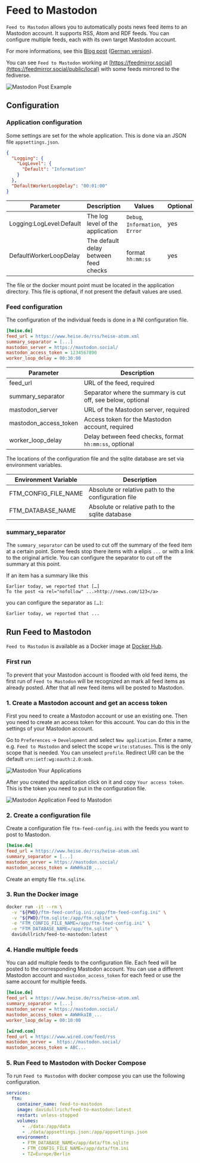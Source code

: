# Feed to Mastodon

`Feed to Mastodon` allows you to automatically posts news feed items to an Mastodon account.
It supports RSS, Atom and RDF feeds. You can configure multiple feeds, each with its own target
Mastodon account.

For more informations, see this [Blog post](https://production-ready.de/2024/11/24/feed-to-mastodon-en.html)
([German version](https://production-ready.de/2024/11/24/feed-to-mastodon.html)).

You can see `Feed to Mastodon` working at [https://feedmirror.social](https://feedmirror.social/public/local)
with some feeds mirrored to the fediverse.

![Mastodon Post Example](assets/screenshots/mastodon-wired-post.png)

## Configuration

### Application configuration

Some settings are set for the whole application. This is done via an JSON file `appsettings.json`.

```json
{
  "Logging": {
    "LogLevel": {
      "Default": "Information"
    }
  },
  "DefaultWorkerLoopDelay": "00:01:00"
}
```

| Parameter                | Description                           | Values                          | Optional | Default       |
|--------------------------|---------------------------------------|---------------------------------|----------|---------------|
| Logging:LogLevel:Default | The log level of the application      | `Debug`, `Information`, `Error` | yes      | `Information` |
| DefaultWorkerLoopDelay   | The default delay between feed checks | format `hh:mm:ss`               | yes      | `00:01:00`    |

The file or the docker mount point must be located in the application directory.
This file is optional, if not present the default values are used.

### Feed configuration

The configuration of the individual feeds is done in a INI configuration file.

```ini
[heise.de]
feed_url = https://www.heise.de/rss/heise-atom.xml
summary_separator = [...]
mastodon_server = https://mastodon.social/
mastodon_access_token = 1234567890
worker_loop_delay = 00:30:00
```

| Parameter             | Description                                                 |
|-----------------------|-------------------------------------------------------------|
| feed_url              | URL of the feed, required                                   |
| summary_separator     | Separator where the summary is cut off, see below, optional |
| mastodon_server       | URL of the Mastodon server, required                        |
| mastodon_access_token | Access token for the Mastodon account, required             |
| worker_loop_delay     | Delay between feed checks, format `hh:mm:ss`, optional      |

The locations of the configuration file and the sqlite database are set via environment variables.

| Environment Variable | Description                                         |
|----------------------|-----------------------------------------------------|
| FTM_CONFIG_FILE_NAME | Absolute or relative path to the configuration file |
| FTM_DATABASE_NAME    | Absolute or relative path to the sqlite database    |

### summary_separator

The `summary_separator` can be used to cut off the summary of the feed item at a certain point.
Some feeds stop there items with a elipis `...` or with a link to the original article. You can
configure the separator to cut off the summary at this point.

If an item has a summary like this
```
Earlier today, we reported that […]
To the post <a rel="nofollow" ...>http://news.com/123</a>
```

you can configure the separator as `[…]`:
```
Earlier today, we reported that ...
```

## Run Feed to Mastodon

`Feed to Mastodon` is available as a Docker image at [Docker Hub](https://hub.docker.com/r/davidullrich/feed-to-mastodon).

### First run

To prevent that your Mastodon account is flooded with old feed items, the first run of
`Feed to Mastodon` will be recognized an mark all feed items as already posted. After that
all new feed items will be posted to Mastodon.

### 1. Create a Mastodon account and get an access token

First you need to create a Mastodon account or use an existing one. Then you need to create an
access token for this account. You can do this in the settings of your Mastodon account.

Go to `Preferences` -> `Development` and select `New application`. Enter a name, e.g.
`Feed to Mastodon` and select the scope `write:statuses`. This is the only scope that is needed.
You can unselect `profile`. Redirect URI can be the default `urn:ietf:wg:oauth:2.0:oob`.

![Mastodon Your Applications](assets/screenshots/mastodon-your-applications.png)

After you created the application click on it and copy `Your access token`. This is the token you
need to put in the configuration file.

![Mastodon Application Feed to Mastodon](assets/screenshots/mastodon-application-feed-to-mastodon.png)

### 2. Create a configuration file

Create a configuration file `ftm-feed-config.ini` with the feeds you want to post to Mastodon.

```ini
[heise.de]
feed_url = https://www.heise.de/rss/heise-atom.xml
summary_separator = [...]
mastodon_server = https://mastodon.social/
mastodon_access_token = AWWHkaIB_...
```

Create an empty file `ftm.sqlite`.

### 3. Run the Docker image

``` bash
docker run -it --rm \
  -v "${PWD}/ftm-feed-config.ini:/app/ftm-feed-config.ini" \
  -v "${PWD}/ftm.sqlite:/app/ftm.sqlite" \
  -e "FTM_CONFIG_FILE_NAME=/app/ftm-feed-config.ini" \
  -e "FTM_DATABASE_NAME=/app/ftm.sqlite" \
  davidullrich/feed-to-mastodon:latest
```

### 4. Handle multiple feeds

You can add multiple feeds to the configuration file. Each feed will be posted to the corresponding
Mastodon account. You can use a different Mastodon account and `mastodon_access_token` for each feed
or use the same account for multiple feeds.

```ini
[heise.de]
feed_url = https://www.heise.de/rss/heise-atom.xml
summary_separator = [...]
mastodon_server = https://mastodon.social/
mastodon_access_token = AWWHkaIB_...
worker_loop_delay = 00:10:00

[wired.com]
feed_url = https://www.wired.com/feed/rss
mastodon_server =  https://mastodon.social/
mastodon_access_token = ABC...
```

### 5. Run Feed to Mastodon with Docker Compose

To run `Feed to Mastodon` with docker compose you can use the following configuration.

```yaml
services:
  ftm:
    container_name: feed-to-mastodon
    image: davidullrich/feed-to-mastodon:latest
    restart: unless-stopped
    volumes:
      - ./data:/app/data
      - ./data/appsettings.json:/app/appsettings.json
    environment:
      - FTM_DATABASE_NAME=/app/data/ftm.sqlite
      - FTM_CONFIG_FILE_NAME=/app/data/ftm.ini
      - TZ=Europe/Berlin
```
